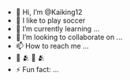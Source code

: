 - 👋 Hi, I’m @Kaiking12
- 👀 I like to play soccer
- 🌱 I’m currently learning ...
- 💞️ I’m looking to collaborate on ...
- 📫 How to reach me ...
- 👋 🫂 👋 🫂 
- ⚡ Fun fact: ...

<!---
Kaiking12/Kaiking12 is a ✨ special ✨ repository because its `README.md` (this file) appears on your GitHub profile.
You can click the Preview link to take a look at your changes.
--->
